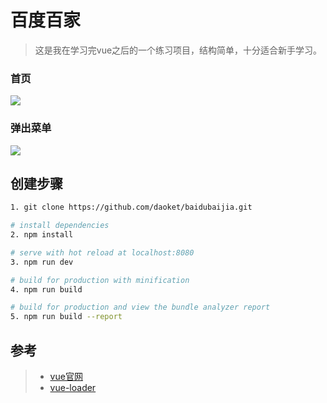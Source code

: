 # 百度百家

> 这是我在学习完vue之后的一个练习项目，结构简单，十分适合新手学习。

### 首页
![](https://daoket.github.io/baijia/eg1.png )
### 弹出菜单
![](https://daoket.github.io/baijia/eg2.png )
## 创建步骤

``` bash
1. git clone https://github.com/daoket/baidubaijia.git

# install dependencies
2. npm install

# serve with hot reload at localhost:8080
3. npm run dev

# build for production with minification
4. npm run build

# build for production and view the bundle analyzer report
5. npm run build --report
```

## 参考
> - [vue官网](http://cn.vuejs.org/)
> - [vue-loader](http://vuejs.github.io/vue-loader)

